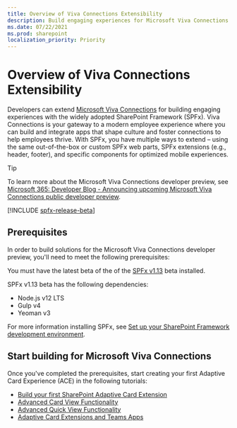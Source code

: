 ```yaml
---
title: Overview of Viva Connections Extensibility
description: Build engaging experiences for Microsoft Viva Connections with the SharePoint Framework.
ms.date: 07/22/2021
ms.prod: sharepoint
localization_priority: Priority
---
```

# Overview of Viva Connections Extensibility

Developers can extend [Microsoft Viva Connections](https://www.microsoft.com/microsoft-viva) for building engaging experiences with the widely adopted SharePoint Framework (SPFx). Viva Connections is your gateway to a modern employee experience where you can build and integrate apps that shape culture and foster connections to help employees thrive. With SPFx, you have multiple ways to extend – using the same out-of-the-box or custom SPFx web parts, SPFx extensions (e.g., header, footer), and specific components for optimized mobile experiences.

> [!TIP]
> To learn more about the Microsoft Viva Connections developer preview, see [Microsoft 365: Developer Blog - Announcing upcoming Microsoft Viva Connections public developer preview](https://developer.microsoft.com/microsoft-365/blogs/announcing-upcoming-microsoft-viva-connections-public-developer-preview/).

[!INCLUDE [spfx-release-beta](../../includes/snippets/spfx-release-beta.md)]

## Prerequisites

In order to build solutions for the Microsoft Viva Connections developer preview, you'll need to meet the following prerequisites:

You must have the latest beta of the of the [SPFx v1.13](../release-1.13.md) beta installed.

SPFx v1.13 beta has the following dependencies:

- Node.js v12 LTS
- Gulp v4
- Yeoman v3

For more information installing SPFx, see [Set up your SharePoint Framework development environment](../set-up-your-development-environment.md).

## Start building for Microsoft Viva Connections

Once you've completed the prerequisites, start creating your first Adaptive Card Experience (ACE) in the following tutorials:

- [Build your first SharePoint Adaptive Card Extension](get-started/build-first-sharepoint-adaptive-card-extension.md)
- [Advanced Card View Functionality](get-started/advanced-card-view-functionality.md)
- [Advanced Quick View Functionality](get-started/advanced-quick-view-functionality.md)
- [Adaptive Card Extensions and Teams Apps](get-started/adaptive-card-extensions-and-teams.md)
